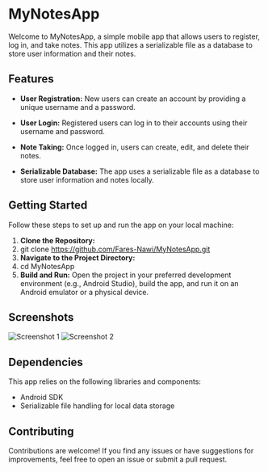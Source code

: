 # MyNotesApp

Welcome to MyNotesApp, a simple mobile app that allows users to register, log in, and take notes. This app utilizes a serializable file as a database to store user information and their notes.

## Features

- **User Registration:** New users can create an account by providing a unique username and a password.

- **User Login:** Registered users can log in to their accounts using their username and password.

- **Note Taking:** Once logged in, users can create, edit, and delete their notes.

- **Serializable Database:** The app uses a serializable file as a database to store user information and notes locally.

## Getting Started

Follow these steps to set up and run the app on your local machine:

1. **Clone the Repository:**
2. git clone https://github.com/Fares-Nawi/MyNotesApp.git
3. **Navigate to the Project Directory:**
4. cd MyNotesApp
5. **Build and Run:**
Open the project in your preferred development environment (e.g., Android Studio), build the app, and run it on an Android emulator or a physical device.

## Screenshots

![Screenshot 1](/screenshots/screenshot1.png)
![Screenshot 2](/screenshots/screenshot2.png)

## Dependencies

This app relies on the following libraries and components:

- Android SDK
- Serializable file handling for local data storage

## Contributing

Contributions are welcome! If you find any issues or have suggestions for improvements, feel free to open an issue or submit a pull request.



